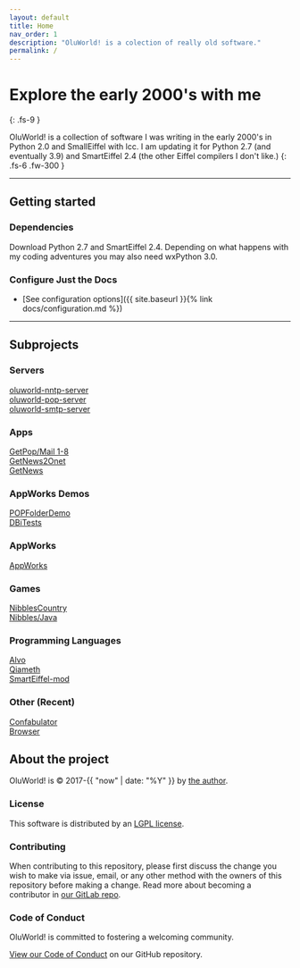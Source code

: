 ```yaml
---
layout: default
title: Home
nav_order: 1
description: "OluWorld! is a colection of really old software."
permalink: /
---
```


# Explore the early 2000's with me
{: .fs-9 }

OluWorld! is a collection of software I was writing in the early 2000's in Python 2.0 and SmallEiffel with lcc.  I am updating it for Python 2.7 (and eventually 3.9) and SmartEiffel 2.4 (the other Eiffel compilers I don't like.)
{: .fs-6 .fw-300 }

---

## Getting started

### Dependencies

Download Python 2.7 and SmartEiffel 2.4.  Depending on what happens with my coding adventures you may also need wxPython 3.0.

### Configure Just the Docs

- [See configuration options]({{ site.baseurl }}{% link docs/configuration.md %})

---

## Subprojects

### Servers

[oluworld-nntp-server](https://github.com/oluworld/oluworld-nntp-server) <br/>
[oluworld-pop-server](https://github.com/oluworld/oluworld-pop-server) <br/>
[oluworld-smtp-server](https://github.com/oluworld/oluworld-smtp-server)

### Apps

[GetPop/Mail 1-8](https://github.com/oluworld/getpop) <br/>
[GetNews2Onet](https://github.com/oluworld/getnews2onet) <br/>
[GetNews](https://github.com/oluworld/getnews)

### AppWorks Demos

[POPFolderDemo](https://github.com/oluworld/popfolderdemo) <br/>
[DBiTests](https://github.com/oluworld/dbitests)

### AppWorks

[AppWorks](https://github.com/oluworld/appworks)

### Games

[NibblesCountry](https://github.com/oluworld/nibblescountry) <br/>
[Nibbles/Java](https://github.com/oluworld/nibbles-j)

### Programming Languages

[Alvo](https://github.com/oluworld/alvo-j) <br/>
[Qiameth](https://github.com/oluworld/qiameth) <br/>
[SmartEiffel-mod](https://github.com/oluworld/smarteiffel-mod) <br/>

### Other (Recent)

[Confabulator](https://github.com/oluworld/confabulator) <br/>
[Browser](https://github.com/oluworld/browser)

## About the project

OluWorld! is &copy; 2017-{{ "now" | date: "%Y" }} by [the author](mailto:oluoluolu-REMOVE@protonmail.com).

### License

This software is distributed by an [LGPL license](https://github.com/oluworld/oluworld.github.io/tree/master/LICENSE.LGPL).

### Contributing

When contributing to this repository, please first discuss the change you wish to make via issue,
email, or any other method with the owners of this repository before making a change. Read more 
about becoming a contributor in [our GitLab repo](https://github.com/pmarsceill/just-the-docs#contributing).

### Code of Conduct

OluWorld! is committed to fostering a welcoming community.

[View our Code of Conduct](https://github.com/pmarsceill/just-the-docs/tree/master/CODE_OF_CONDUCT.md) on our GitHub repository.
